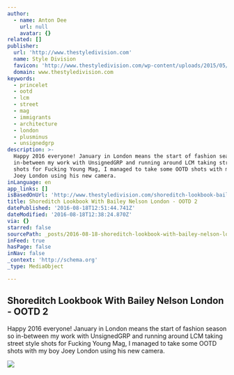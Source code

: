 ```yaml
---
author:
  - name: Anton Dee
    url: null
    avatar: {}
related: []
publisher:
  url: 'http://www.thestyledivision.com'
  name: Style Division
  favicon: 'http://www.thestyledivision.com/wp-content/uploads/2015/05/favicon2-copy.png'
  domain: www.thestyledivision.com
keywords:
  - princelet
  - ootd
  - lcm
  - street
  - mag
  - immigrants
  - architecture
  - london
  - plusminus
  - unsignedgrp
description: >-
  Happy 2016 everyone! January in London means the start of fashion season so
  in-between my work with UnsignedGRP and running around LCM taking street style
  shots for Fucking Young Mag, I managed to take some OOTD shots with my boy
  Joey London using his new camera.
inLanguage: en
app_links: []
isBasedOnUrl: 'http://www.thestyledivision.com/shoreditch-lookbook-bailey-nelson-london'
title: Shoreditch Lookbook With Bailey Nelson London - OOTD 2
datePublished: '2016-08-18T12:51:44.741Z'
dateModified: '2016-08-18T12:38:24.870Z'
via: {}
starred: false
sourcePath: _posts/2016-08-18-shoreditch-lookbook-with-bailey-nelson-london-ootd-2.md
inFeed: true
hasPage: false
inNav: false
_context: 'http://schema.org'
_type: MediaObject

---
```

<article style=""><h1>Shoreditch Lookbook With Bailey Nelson London - OOTD 2</h1><p>Happy 2016 everyone! January in London means the start of fashion season so in-between my work with UnsignedGRP and running around LCM taking street style shots for Fucking Young Mag, I managed to take some OOTD shots with my boy Joey London using his new camera.</p><img src="http://www.thestyledivision.com/wp-content/uploads/2016/01/ootd-princelet-street-shoreditch-bailey-nelson-2.jpg" /></article>
